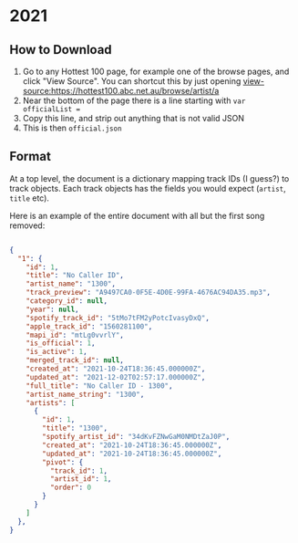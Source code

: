 # 2021

## How to Download

1. Go to any Hottest 100 page, for example one of the browse pages, and click "View Source". You can shortcut this by just opening <view-source:https://hottest100.abc.net.au/browse/artist/a>
2. Near the bottom of the page there is a line starting with `var officialList =`
3. Copy this line, and strip out anything that is not valid JSON
4. This is then `official.json`

## Format

At a top level, the document is a dictionary mapping track IDs (I guess?) to track objects.
Each track objects has the fields you would expect (`artist`, `title` etc).

Here is an example of the entire document with all but the first song removed:

```json

{
  "1": {
    "id": 1,
    "title": "No Caller ID",
    "artist_name": "1300",
    "track_preview": "A9497CA0-0F5E-4D0E-99FA-4676AC94DA35.mp3",
    "category_id": null,
    "year": null,
    "spotify_track_id": "5tMo7tFM2yPotcIvasyDxQ",
    "apple_track_id": "1560281100",
    "mapi_id": "mtLg0vvrlY",
    "is_official": 1,
    "is_active": 1,
    "merged_track_id": null,
    "created_at": "2021-10-24T18:36:45.000000Z",
    "updated_at": "2021-12-02T02:57:17.000000Z",
    "full_title": "No Caller ID - 1300",
    "artist_name_string": "1300",
    "artists": [
      {
        "id": 1,
        "title": "1300",
        "spotify_artist_id": "34dKvFZNwGaM0NMDtZaJ0P",
        "created_at": "2021-10-24T18:36:45.000000Z",
        "updated_at": "2021-10-24T18:36:45.000000Z",
        "pivot": {
          "track_id": 1,
          "artist_id": 1,
          "order": 0
        }
      }
    ]
  },
}
```